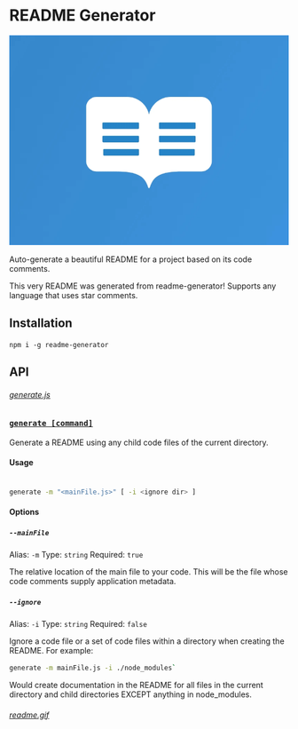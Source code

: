 # README Generator

![logo](readme.gif)

Auto-generate a beautiful README for a project based on its code comments.

This very README was generated from readme-generator!
Supports any language that uses star comments.

## Installation

```
npm i -g readme-generator
```

## API

###### [generate.js](generate.js)

### [`generate [command]`](generate.js#L15)
Generate a README using any child code files of the current directory.

#### Usage

```bash

generate -m "<mainFile.js>" [ -i <ignore dir> ]
```

#### Options

##### `--mainFile`

Alias: `-m` Type: `string` Required: `true`

The relative location of the main file to your code. This will be the file whose code comments supply application metadata.

##### `--ignore`
Alias: `-i` Type: `string` Required: `false`

Ignore a code file or a set of code files within a directory when creating the README. For example:
```bash
generate -m mainFile.js -i ./node_modules`
```
Would create documentation in the README for all files in the current directory and child directories EXCEPT anything in node_modules.


###### [readme.gif](readme.gif)

